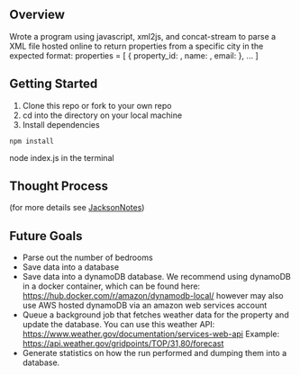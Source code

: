 ## Overview
Wrote a program using javascript, xml2js, and concat-stream to parse a XML file hosted online to return properties from a specific city in the expected format:
properties = [
  {
  property_id: <value>,
  name: <value>,
  email: <value>
  },
  ...
]

## Getting Started

1. Clone this repo or fork to your own repo
2. cd into the directory on your local machine
3. Install dependencies

```
npm install
```
node index.js in the terminal

## Thought Process
(for more details see [JacksonNotes](https://github.com/jaxpham/XMLAddressParser/blob/main/JacksonNotes.MD))

## Future Goals
- Parse out the number of bedrooms
- Save data into a database
- Save data into a dynamoDB database. We recommend using dynamoDB in a docker
container, which can be found here:
https://hub.docker.com/r/amazon/dynamodb-local/ however may also use AWS
  hosted dynamoDB via an amazon web services account
- Queue a background job that fetches weather data for the property and update the
database. You can use this weather API:
https://www.weather.gov/documentation/services-web-api
Example: https://api.weather.gov/gridpoints/TOP/31,80/forecast
- Generate statistics on how the run performed and dumping them into a database.
